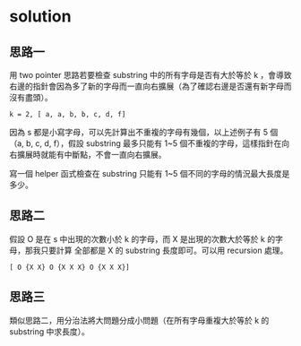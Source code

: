 # solution

## 思路一

用 two pointer 思路若要檢查 substring 中的所有字母是否有大於等於 k ，會導致右邊的指針會因為多了新的字母而一直向右擴展（為了確認右邊是否還有新字母而沒有盡頭）。  

```
k = 2, [ a, a, b, b, c, d, f]
```

因為 s 都是小寫字母，可以先計算出不重複的字母有幾個，以上述例子有 5 個（a, b, c, d, f），假設 substring 最多只能有 1~5 個不重複的字母，這樣指針在向右擴展時就能有中斷點，不會一直向右擴展。  

寫一個 helper 函式檢查在 substring 只能有 1~5 個不同的字母的情況最大長度是多少。  

## 思路二

假設 O 是在 s 中出現的次數小於 k 的字母，而 X 是出現的次數大於等於 k 的字母，那我只要計算 全部都是 X 的 substring 長度即可。可以用 recursion 處理。  

```
[ O {X X} O {X X X} O {X X X}]
```
## 思路三

類似思路二，用分治法將大問題分成小問題（在所有字母重複大於等於 k 的 substring 中求長度）。
